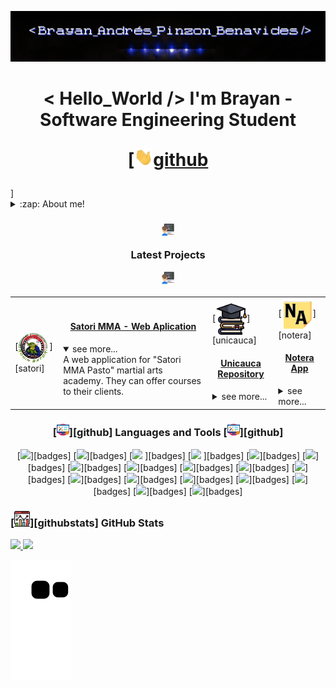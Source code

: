 <!-- This is the README file for my profile, Some code in this file have been taken from "mctechnology17
" -->

<!-- Banner -->

![Brayan Andrés Pinzón Benavides](src/GitBrayan.gif)

<!-- Hello -->
<h1 align="center">< Hello_World /> I'm Brayan - Software Engineering Student

[<img src="./src/wave.gif" width="30px">[github]

</h1>]

<!-- About Me -->
<details>
  <summary>:zap: About me! </summary>

### Software Engineering Student at the University of Cauca 💻🤓

- 🦾📓 I love challenges and continuous learning.
- 📱💻 I am currently learning mobile development and improving my skills as web developer.
- 👾 I am a strtategy game lover.
- 🤖 I'm really love VsCode.

<!-- Social media -->
<div align="center">

  [<img align="center" alt="Brayan | Instagram" width="22px" src="src/instagram.png"/>][instagram]
  [<img align="center" alt=" Brayan | Linkedin" width="24px" src="src/linkedin.png"/>][linkedin]

</div>
</details>



</details>

<!-- Projects -->
<h3 align="center">

[<img src="./src/programmer.png" width="20px">][github] 

Latest Projects 

[<img src="./src/programmer.png" width="20px"> </h3>][github]

<!-- Satori MMA -->
  <table>
  <tr>
    <td>    
      [<img align="center" alt="SatoriMMA" width="50px" src="./src/SatoriMMA.png"/>][satori]
    </td>
    <td>
      <h4 align="center"> <a href="https://github.com/Satori-MMA" target="_blank">Satori MMA - Web Aplication</a> </h4>
      <details open>
        <summary>see more...</summary>
        A web application for "Satori MMA Pasto" martial arts academy.
        They can offer courses to their clients.
      </details>
    </td>
    <td>
      [<img align="center" alt="Unicauca" width="50px" src="./src/University.png" />][unicauca]
      <h4 align="center"> <a href="https://github.com/MyUnicaucaGit" target="_blank">Unicauca Repository</a> </h4>
        <details>
          <summary>see more...</summary>
        My personal repository of the university of cauca.
        There are many university projects like "delivery food", simulations of vibes and waves, python exercises and more.
        </details>
    </td>
     <td>
      [<img align="center" alt="Notera App" width="50px" src="./src/Notera.png" />][notera]
      <h4 align="center"><a href="https://github.com/Notera-App" target="_blank">Notera App</a></h4>
        <details>
          <summary>see more...</summary>
        The approach of a platform presented at the yeapp hackathon.
        people can take notes in a different way and be able to generate study methods.
        </details>
    </td>
  </tr>
  </table>

<!-- Languages -->
<h3 align="center">[<img src="./src/tools.png" width="20px">][github]  Languages and Tools [<img src="./src/tools.png" width="20px">][github]</h3>
<p align="center">
    [<img src="https://img.shields.io/badge/Windows-0078D6?style=for-the-badge&logo=windows&logoColor=white"/>][badges]
    [<img src="https://img.shields.io/badge/Python-3776AB?style=for-the-badge&logo=python&logoColor=white"/>][badges]
    [<img src="https://img.shields.io/badge/HTML5-E34F26?style=for-the-badge&logo=html5&logoColor=white"/> ][badges]
    [<img src="https://img.shields.io/badge/CSS3-1572B6?style=for-the-badge&logo=css3&logoColor=white"/> ][badges]
    [<img src="https://img.shields.io/badge/JavaScript-323330?style=for-the-badge&logo=javascript&logoColor=F7DF1E"/>][badges]
    [<img src="https://img.shields.io/badge/Bootstrap-563D7C?style=for-the-badge&logo=bootstrap&logoColor=white"/>][badges]
    [<img src="https://img.shields.io/badge/C%23-239120?style=for-the-badge&logo=c-sharp&logoColor=white"/>][badges]
    [<img src="https://img.shields.io/badge/Markdown-000000?style=for-the-badge&logo=markdown&logoColor=white"/>][badges]
    [<img src="https://img.shields.io/badge/React-20232A?style=for-the-badge&logo=react&logoColor=61DAFB"/>][badges]
    [<img src="https://img.shields.io/badge/Vue.js-35495E?style=for-the-badge&logo=vue.js&logoColor=4FC08D"/>][badges]
    [<img src="https://img.shields.io/badge/Django-092E20?style=for-the-badge&logo=django&logoColor=white"/>][badges]
    [<img src="https://img.shields.io/badge/GitHub-100000?style=for-the-badge&logo=github&logoColor=white"/>][badges]
    [<img src="https://img.shields.io/badge/Java-ED8B00?style=for-the-badge&logo=java&logoColor=white"/>][badges]
    [<img src="https://img.shields.io/badge/Slack-4A154B?style=for-the-badge&logo=slack&logoColor=white"/>][badges]
    [<img src="https://img.shields.io/badge/Heroku-430098?style=for-the-badge&logo=heroku&logoColor=white"/>][badges]
    [<img src="https://img.shields.io/badge/Visual_Studio_Code-0078D4?style=for-the-badge&logo=visual%20studio%20code&logoColor=white"/>][badges]
    [<img src="https://img.shields.io/badge/Trello-0052CC?style=for-the-badge&logo=trello&logoColor=white"/>][badges]
    [<img src="https://aleen42.github.io/badges/src/photoshop.svg"/>][badges]
</p>

<!-- GitHub Stats -->
<h3 align="left">[<img src="./src/Stats.png" width="25px" height="25px">][githubstats] GitHub Stats</h3>

<div>
  <a href="https://skyline.github.com/AndresPinzon14/2022">
  <img height="180em" src="https://github-readme-stats.vercel.app/api?username=AndresPinzon14&show_icons=true&theme=dark&include_all_commits=true&count_private=true"/>
  <img height="180em" src="https://github-readme-stats.vercel.app/api/top-langs/?username=AndresPinzon14&layout=compact&langs_count=7&theme=dark"/>
</div>

<!-- Funny Animation -->

![Snake animation](https://github.com/AndresPinzon14/AndresPinzon14/blob/output/github-contribution-grid-snake.svg)

[instagram]:https://www.instagram.com/brayan_andres.14/
[linkedin]:https://www.linkedin.com/in/brayanpinzon14/
[badges]:https://dev.to/envoy_/150-badges-for-github-pnk/
[github]:https://github.com/AndresPinzon14/
[githubstats]:https://skyline.github.com/AndresPinzon14/2022/
[satori]:https://github.com/Satori-MMA/
[unicauca]:https://github.com/MyUnicaucaGit/
[notera]:https://github.com/Notera-App/